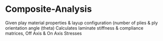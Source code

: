 # Composite-Analysis
Given play material properties & layup configuration (number of plies &
ply orientation angle (theta)
Calculates laminate stiffness & compliance matrices, Off Axis & On Axis
Stresses
